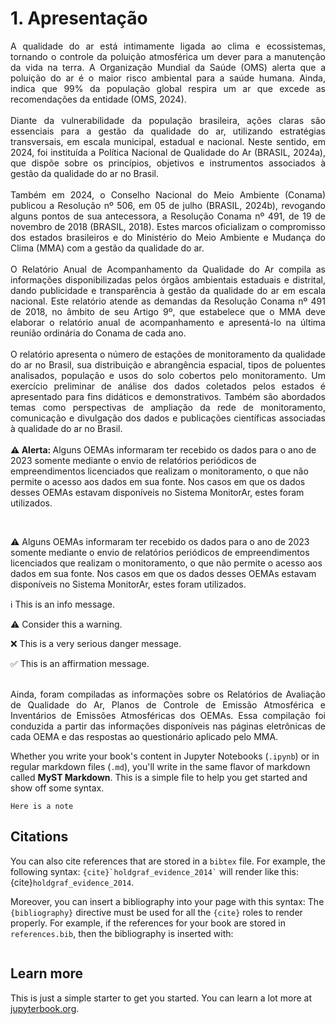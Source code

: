 # 1. Apresentação 
<div style="text-align: justify"> A qualidade do ar está intimamente ligada ao clima e ecossistemas, tornando o controle da poluição atmosférica um dever para a manutenção da vida na terra. A Organização Mundial da Saúde (OMS) alerta que a poluição do ar é o maior risco ambiental para a saúde humana. Ainda, indica que 99% da população global respira um ar que excede as recomendações da entidade (OMS, 2024).</div><br/>
<div style="text-align: justify"> Diante da vulnerabilidade da população brasileira, ações claras são essenciais para a gestão da qualidade do ar, utilizando estratégias transversais, em escala municipal, estadual e nacional. Neste sentido, em 2024, foi instituída a Política Nacional de Qualidade do Ar (BRASIL, 2024a), que dispõe sobre os princípios, objetivos e instrumentos associados à gestão da qualidade do ar no Brasil.</div><br/>
<div style="text-align: justify"> Também em 2024, o Conselho Nacional do Meio Ambiente (Conama) publicou a Resolução nº 506, em 05 de julho (BRASIL, 2024b), revogando alguns pontos de sua antecessora, a Resolução Conama nº 491, de 19 de novembro de 2018 (BRASIL, 2018). Estes marcos oficializam o compromisso dos estados brasileiros e do Ministério do Meio Ambiente e Mudança do Clima (MMA) com a gestão da qualidade do ar.</div><br/>
<div style="text-align: justify"> O Relatório Anual de Acompanhamento da Qualidade do Ar compila as informações disponibilizadas pelos órgãos ambientais estaduais e distrital, dando publicidade e transparência à gestão da qualidade do ar em escala nacional. Este relatório atende as demandas da Resolução Conama nº 491 de 2018, no âmbito de seu Artigo 9º, que estabelece que o MMA deve elaborar o relatório anual de acompanhamento e apresentá-lo na última reunião ordinária do Conama de cada ano.</div><br/>
<div style="text-align: justify">O relatório apresenta o número de estações de monitoramento da qualidade do ar no Brasil, sua distribuição e abrangência espacial, tipos de poluentes analisados, população e usos do solo cobertos pelo monitoramento. Um exercício preliminar de análise dos dados coletados pelos estados é apresentado para fins didáticos e demonstrativos. Também são abordados temas como perspectivas de ampliação da rede de monitoramento, comunicação e divulgação dos dados e publicações científicas associadas à qualidade do ar no Brasil. </div>

<br>

<div class="alert alert-block alert-warning">
   <b>⚠️ Alerta: </b> Alguns OEMAs informaram ter recebido os dados para o ano de 2023 somente mediante o envio de relatórios periódicos de empreendimentos licenciados que realizam o monitoramento, o que não permite o acesso aos dados em sua fonte. Nos casos em que os dados desses OEMAs estavam disponíveis no Sistema MonitorAr, estes foram utilizados.</p>
</div>

<br>

⚠️ Alguns OEMAs informaram ter recebido os dados para o ano de 2023 somente mediante o envio de relatórios periódicos de empreendimentos licenciados que realizam o monitoramento, o que não permite o acesso aos dados em sua fonte. Nos casos em que os dados desses OEMAs estavam disponíveis no Sistema MonitorAr, estes foram utilizados.

ℹ️ This is an info message.

⚠️ Consider this a warning.

❌ This is a very serious danger message.

✅ This is an affirmation message.


<div style="text-align: justify"></div><br/>

<div style="text-align: justify">Ainda, foram compiladas as informações sobre os Relatórios de Avaliação de Qualidade do Ar, Planos de Controle de Emissão Atmosférica e Inventários de Emissões Atmosféricas dos OEMAs. Essa compilação foi conduzida a partir das informações disponíveis nas páginas eletrônicas de cada OEMA e das respostas ao questionário aplicado pelo MMA. </div>

Whether you write your book's content in Jupyter Notebooks (`.ipynb`) or
in regular markdown files (`.md`), you'll write in the same flavor of markdown
called **MyST Markdown**.
This is a simple file to help you get started and show off some syntax.



```{note}
Here is a note
```




## Citations

You can also cite references that are stored in a `bibtex` file. For example,
the following syntax: `` {cite}`holdgraf_evidence_2014` `` will render like
this: {cite}`holdgraf_evidence_2014`.

Moreover, you can insert a bibliography into your page with this syntax:
The `{bibliography}` directive must be used for all the `{cite}` roles to
render properly.
For example, if the references for your book are stored in `references.bib`,
then the bibliography is inserted with:

```{bibliography}
```

## Learn more

This is just a simple starter to get you started.
You can learn a lot more at [jupyterbook.org](https://jupyterbook.org).
